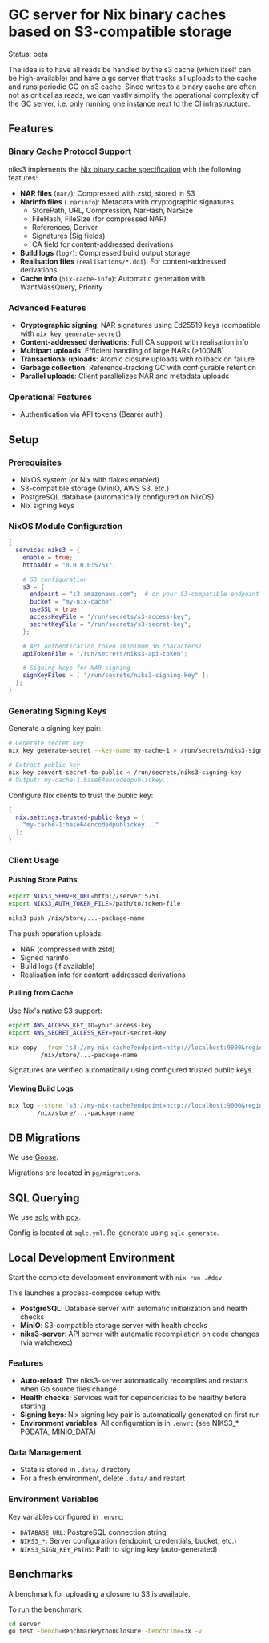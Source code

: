 # GC server for Nix binary caches based on S3-compatible storage

Status: beta

The idea is to have all reads be handled by the s3 cache (which itself can be high-available)
and have a gc server that tracks all uploads to the cache and runs periodic GC on s3 cache.
Since writes to a binary cache are often not as critical as reads,
we can vastly simplify the operational complexity of the GC server, i.e. only
running one instance next to the CI infrastructure.

## Features

### Binary Cache Protocol Support

niks3 implements the [Nix binary cache specification](https://nixos.org/manual/nix/stable/command-ref/new-cli/nix3-help-stores.html#s3-binary-cache-store) with the following features:

- **NAR files** (`nar/`): Compressed with zstd, stored in S3
- **Narinfo files** (`.narinfo`): Metadata with cryptographic signatures
  - StorePath, URL, Compression, NarHash, NarSize
  - FileHash, FileSize (for compressed NAR)
  - References, Deriver
  - Signatures (Sig fields)
  - CA field for content-addressed derivations
- **Build logs** (`log/`): Compressed build output storage
- **Realisation files** (`realisations/*.doi`): For content-addressed derivations
- **Cache info** (`nix-cache-info`): Automatic generation with WantMassQuery, Priority

### Advanced Features

- **Cryptographic signing**: NAR signatures using Ed25519 keys (compatible with `nix key generate-secret`)
- **Content-addressed derivations**: Full CA support with realisation info
- **Multipart uploads**: Efficient handling of large NARs (>100MB)
- **Transactional uploads**: Atomic closure uploads with rollback on failure
- **Garbage collection**: Reference-tracking GC with configurable retention
- **Parallel uploads**: Client parallelizes NAR and metadata uploads

### Operational Features

- Authentication via API tokens (Bearer auth)

## Setup

### Prerequisites

- NixOS system (or Nix with flakes enabled)
- S3-compatible storage (MinIO, AWS S3, etc.)
- PostgreSQL database (automatically configured on NixOS)
- Nix signing keys

### NixOS Module Configuration

```nix
{
  services.niks3 = {
    enable = true;
    httpAddr = "0.0.0.0:5751";

    # S3 configuration
    s3 = {
      endpoint = "s3.amazonaws.com";  # or your S3-compatible endpoint
      bucket = "my-nix-cache";
      useSSL = true;
      accessKeyFile = "/run/secrets/s3-access-key";
      secretKeyFile = "/run/secrets/s3-secret-key";
    };

    # API authentication token (minimum 36 characters)
    apiTokenFile = "/run/secrets/niks3-api-token";

    # Signing keys for NAR signing
    signKeyFiles = [ "/run/secrets/niks3-signing-key" ];
  };
}
```

### Generating Signing Keys

Generate a signing key pair:

```bash
# Generate secret key
nix key generate-secret --key-name my-cache-1 > /run/secrets/niks3-signing-key

# Extract public key
nix key convert-secret-to-public < /run/secrets/niks3-signing-key
# Output: my-cache-1:base64encodedpublickey...
```

Configure Nix clients to trust the public key:

```nix
{
  nix.settings.trusted-public-keys = [
    "my-cache-1:base64encodedpublickey..."
  ];
}
```

### Client Usage

#### Pushing Store Paths

```bash
export NIKS3_SERVER_URL=http://server:5751
export NIKS3_AUTH_TOKEN_FILE=/path/to/token-file

niks3 push /nix/store/...-package-name
```

The push operation uploads:

- NAR (compressed with zstd)
- Signed narinfo
- Build logs (if available)
- Realisation info for content-addressed derivations

#### Pulling from Cache

Use Nix's native S3 support:

```bash
export AWS_ACCESS_KEY_ID=your-access-key
export AWS_SECRET_ACCESS_KEY=your-secret-key

nix copy --from 's3://my-nix-cache?endpoint=http://localhost:9000&region=us-east-1' \
         /nix/store/...-package-name
```

Signatures are verified automatically using configured trusted public keys.

#### Viewing Build Logs

```bash
nix log --store 's3://my-nix-cache?endpoint=http://localhost:9000&region=us-east-1' \
        /nix/store/...-package-name
```

## DB Migrations

We use [Goose].

Migrations are located in `pg/migrations`.

## SQL Querying

We use [sqlc] with [pgx].

Config is located at `sqlc.yml`. Re-generate using `sqlc generate`.

## Local Development Environment

Start the complete development environment with `nix run .#dev`.

This launches a process-compose setup with:

- **PostgreSQL**: Database server with automatic initialization and health checks
- **MinIO**: S3-compatible storage server with health checks
- **niks3-server**: API server with automatic recompilation on code changes (via watchexec)

### Features

- **Auto-reload**: The niks3-server automatically recompiles and restarts when Go source files change
- **Health checks**: Services wait for dependencies to be healthy before starting
- **Signing keys**: Nix signing key pair is automatically generated on first run
- **Environment variables**: All configuration is in `.envrc` (see NIKS3\_\*, PGDATA, MINIO_DATA)

### Data Management

- State is stored in `.data/` directory
- For a fresh environment, delete `.data/` and restart

### Environment Variables

Key variables configured in `.envrc`:

- `DATABASE_URL`: PostgreSQL connection string
- `NIKS3_*`: Server configuration (endpoint, credentials, bucket, etc.)
- `NIKS3_SIGN_KEY_PATHS`: Path to signing key (auto-generated)

## Benchmarks

A benchmark for uploading a closure to S3 is available.

To run the benchmark:

```bash
cd server
go test -bench=BenchmarkPythonClosure -benchtime=3x -v
```

[goose]: https://github.com/pressly/goose
[pgx]: https://github.com/jackc/pgx
[sqlc]: https://sqlc.dev/
